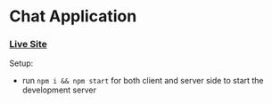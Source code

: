 # Chat Application

### [Live Site](https://welcome-to-chat-application.netlify.app/)




Setup:
- run ```npm i && npm start``` for both client and server side to start the development server

